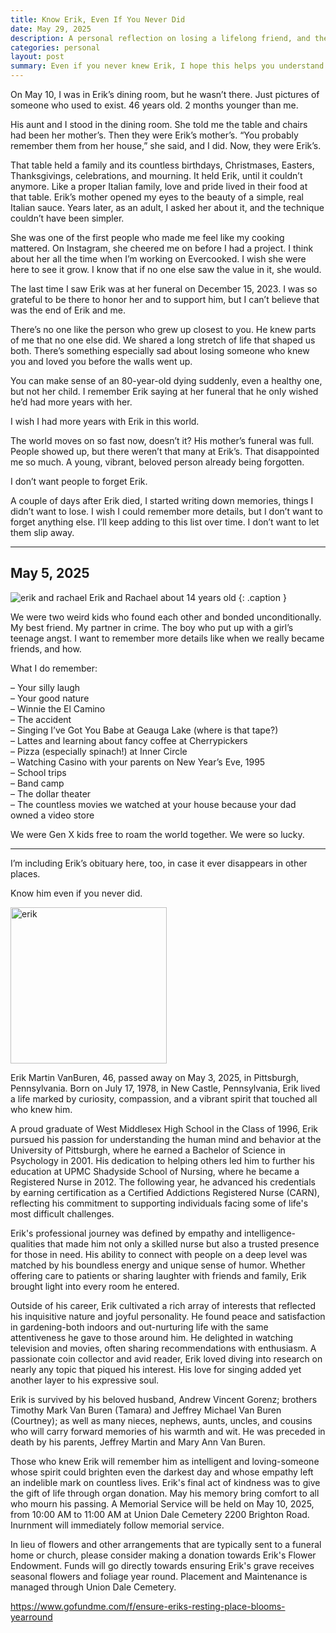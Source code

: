 ```yaml
---
title: Know Erik, Even If You Never Did
date: May 29, 2025
description: A personal reflection on losing a lifelong friend, and the quiet act of remembering through story, memory, and love that does not fade.
categories: personal
layout: post
summary: Even if you never knew Erik, I hope this helps you understand who he was and why I still carry him with me.
---
```


On May 10, I was in Erik’s dining room, but he wasn’t there. Just pictures of someone who used to exist. 46 years old. 2 months younger than me.

His aunt and I stood in the dining room. She told me the table and chairs had been her mother’s. Then they were Erik’s mother’s. “You probably remember them from her house,” she said, and I did. Now, they were Erik’s.

That table held a family and its countless birthdays, Christmases, Easters, Thanksgivings, celebrations, and mourning. It held Erik, until it couldn’t anymore. Like a proper Italian family, love and pride lived in their food at that table. Erik’s mother opened my eyes to the beauty of a simple, real Italian sauce. Years later, as an adult, I asked her about it, and the technique couldn’t have been simpler.

She was one of the first people who made me feel like my cooking mattered. On Instagram, she cheered me on before I had a project. I think about her all the time when I’m working on Evercooked. I wish she were here to see it grow. I know that if no one else saw the value in it, she would.

The last time I saw Erik was at her funeral on December 15, 2023. I was so grateful to be there to honor her and to support him, but I can’t believe that was the end of Erik and me.

There’s no one like the person who grew up closest to you. He knew parts of me that no one else did. We shared a long stretch of life that shaped us both. There’s something especially sad about losing someone who knew you and loved you before the walls went up.

You can make sense of an 80-year-old dying suddenly, even a healthy one, but not her child. I remember Erik saying at her funeral that he only wished he’d had more years with her.

I wish I had more years with Erik in this world.

The world moves on so fast now, doesn’t it? His mother’s funeral was full. People showed up, but there weren’t that many at Erik’s. That disappointed me so much. A young, vibrant, beloved person already being forgotten.

I don’t want people to forget Erik.

A couple of days after Erik died, I started writing down memories, things I didn’t want to lose. I wish I could remember more details, but I don’t want to forget anything else. I’ll keep adding to this list over time. I don’t want to let them slip away.

---

## May 5, 2025

<img src="/images/erik-rachael.jpg" alt="erik and rachael" />
Erik and Rachael about 14 years old
{: .caption }

We were two weird kids who found each other and bonded unconditionally. My best friend. My partner in crime. The boy who put up with a girl’s teenage angst. I want to remember more details like when we really became friends, and how.

What I do remember:

– Your silly laugh\
– Your good nature\
– Winnie the El Camino\
– The accident\
– Singing I’ve Got You Babe at Geauga Lake (where is that tape?)\
– Lattes and learning about fancy coffee at Cherrypickers\
– Pizza (especially spinach!) at Inner Circle\
– Watching Casino with your parents on New Year’s Eve, 1995\
– School trips\
– Band camp\
– The dollar theater\
– The countless movies we watched at your house because your dad owned a video store

We were Gen X kids free to roam the world together.
We were so lucky.

<div class="mb-4">
<hr>
</div>


I’m including Erik’s obituary here, too, in case it ever disappears in other places.

Know him even if you never did.

<div class="bg-gray-100 text-sm text-gray-700 p-4 rounded-md">
<img src="/images/erik.jpg" width="250" alt="erik" class="md:float-left md:pr-3 my-0 mx-auto pb-3" />

<p>Erik Martin VanBuren, 46, passed away on May 3, 2025, in Pittsburgh, Pennsylvania. Born on July 17, 1978, in New Castle, Pennsylvania, Erik lived a life marked by curiosity, compassion, and a vibrant spirit that touched all who knew him.</p>

<p><p>A proud graduate of West Middlesex High School in the Class of 1996, Erik pursued his passion for understanding the human mind and behavior at the University of Pittsburgh, where he earned a Bachelor of Science in Psychology in 2001. His dedication to helping others led him to further his education at UPMC Shadyside School of Nursing, where he became a Registered Nurse in 2012. The following year, he advanced his credentials by earning certification as a Certified Addictions Registered Nurse (CARN), reflecting his commitment to supporting individuals facing some of life's most difficult challenges.</p>

Erik's professional journey was defined by empathy and intelligence-qualities that made him not only a skilled nurse but also a trusted presence for those in need. His ability to connect with people on a deep level was matched by his boundless energy and unique sense of humor. Whether offering care to patients or sharing laughter with friends and family, Erik brought light into every room he entered.</p>

<p>Outside of his career, Erik cultivated a rich array of interests that reflected his inquisitive nature and joyful personality. He found peace and satisfaction in gardening-both indoors and out-nurturing life with the same attentiveness he gave to those around him. He delighted in watching television and movies, often sharing recommendations with enthusiasm. A passionate coin collector and avid reader, Erik loved diving into research on nearly any topic that piqued his interest. His love for singing added yet another layer to his expressive soul.</p>

<p>Erik is survived by his beloved husband, Andrew Vincent Gorenz; brothers Timothy Mark Van Buren (Tamara) and Jeffrey Michael Van Buren (Courtney); as well as many nieces, nephews, aunts, uncles, and cousins who will carry forward memories of his warmth and wit. He was preceded in death by his parents, Jeffrey Martin and Mary Ann Van Buren.</p>

<p>Those who knew Erik will remember him as intelligent and loving-someone whose spirit could brighten even the darkest day and whose empathy left an indelible mark on countless lives. Erik's final act of kindness was to give the gift of life through organ donation. May his memory bring comfort to all who mourn his passing. A Memorial Service will be held on May 10, 2025, from 10:00 AM to 11:00 AM at Union Dale Cemetery 2200 Brighton Road. Inurnment will immediately follow memorial service.</p>

<p>In lieu of flowers and other arrangements that are typically sent to a funeral home or church, please consider making a donation towards Erik's Flower Endowment. Funds will go directly towards ensuring Erik's grave receives seasonal flowers and foliage year round. Placement and Maintenance is managed through Union Dale Cemetery.</p>

<a target="_blank" href="https://www.gofundme.com/f/ensure-eriks-resting-place-blooms-yearround">https://www.gofundme.com/f/ensure-eriks-resting-place-blooms-yearround</a>

</div>
